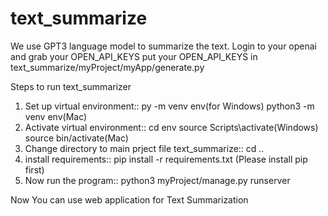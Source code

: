 # text_summarize
We use GPT3 language model to summarize the text. 
Login to your openai and grab your OPEN_API_KEYS
put your OPEN_API_KEYS in text_summarize/myProject/myApp/generate.py

Steps to run text_summarizer
1) Set up virtual environment::
    py -m venv env(for Windows)
    python3 -m venv env(Mac)
2) Activate virtual environment::
    cd env
    source Scripts\activate(Windows)
    source bin/activate(Mac)
3) Change directory to main prject file text_summarize::
    cd ..
4) install requirements::
    pip install -r requirements.txt (Please install pip first)
5) Now run the program::
    python3 myProject/manage.py runserver

 Now You can use web application for Text Summarization
 
